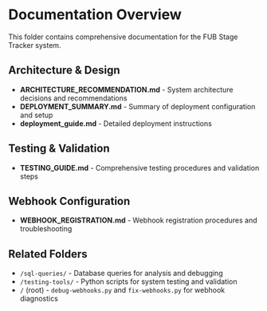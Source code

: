 # Documentation Overview

This folder contains comprehensive documentation for the FUB Stage Tracker system.

## Architecture & Design
- **ARCHITECTURE_RECOMMENDATION.md** - System architecture decisions and recommendations
- **DEPLOYMENT_SUMMARY.md** - Summary of deployment configuration and setup
- **deployment_guide.md** - Detailed deployment instructions

## Testing & Validation  
- **TESTING_GUIDE.md** - Comprehensive testing procedures and validation steps

## Webhook Configuration
- **WEBHOOK_REGISTRATION.md** - Webhook registration procedures and troubleshooting

## Related Folders
- `/sql-queries/` - Database queries for analysis and debugging
- `/testing-tools/` - Python scripts for system testing and validation
- `/` (root) - `debug-webhooks.py` and `fix-webhooks.py` for webhook diagnostics